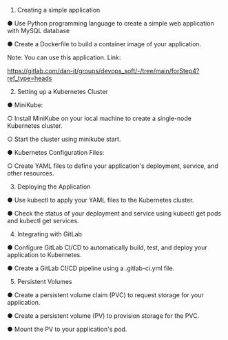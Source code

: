 1. Creating a simple application

●      Use Python programming language to create a simple web application with MySQL database

●      Create a Dockerfile to build a container image of your application.

Note: You can use this application. Link: 

https://gitlab.com/dan-it/groups/devops_soft/-/tree/main/forStep4?ref_type=heads

2. Setting up a Kubernetes Cluster

●      MiniKube:

○      Install MiniKube on your local machine to create a single-node Kubernetes cluster.

○      Start the cluster using minikube start.

●      Kubernetes Configuration Files:

○      Create YAML files to define your application's deployment, service, and other resources.

3. Deploying the Application

●      Use kubectl to apply your YAML files to the Kubernetes cluster.

●      Check the status of your deployment and service using kubectl get pods and kubectl get services.

4. Integrating with GitLab

●      Configure GitLab CI/CD to automatically build, test, and deploy your application to Kubernetes.

●      Create a GitLab CI/CD pipeline using a .gitlab-ci.yml file.

5. Persistent Volumes

●      Create a persistent volume claim (PVC) to request storage for your application.

●      Create a persistent volume (PV) to provision storage for the PVC.

●      Mount the PV to your application's pod.
